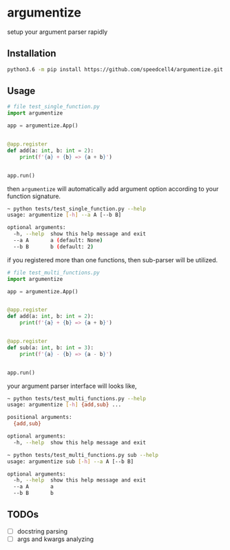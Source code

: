 # argumentize

setup your argument parser rapidly

## Installation

```bash
python3.6 -m pip install https://github.com/speedcell4/argumentize.git --upgrade
```

## Usage

```python
# file test_single_function.py
import argumentize

app = argumentize.App()


@app.register
def add(a: int, b: int = 2):
    print(f'{a} + {b} => {a + b}')


app.run()
```

then `argumentize` will automatically add argument option according to your function signature.

```bash
~ python tests/test_single_function.py --help 
usage: argumentize [-h] --a A [--b B]

optional arguments:
  -h, --help  show this help message and exit
  --a A       a (default: None)
  --b B       b (default: 2)
```

if you registered more than one functions, then sub-parser will be utilized.

```python
# file test_multi_functions.py
import argumentize

app = argumentize.App()


@app.register
def add(a: int, b: int = 2):
    print(f'{a} + {b} => {a + b}')


@app.register
def sub(a: int, b: int = 3):
    print(f'{a} - {b} => {a - b}')


app.run()
```

your argument parser interface will looks like,

```bash
~ python tests/test_multi_functions.py --help         
usage: argumentize [-h] {add,sub} ...

positional arguments:
  {add,sub}

optional arguments:
  -h, --help  show this help message and exit

~ python tests/test_multi_functions.py sub --help
usage: argumentize sub [-h] --a A [--b B]

optional arguments:
  -h, --help  show this help message and exit
  --a A       a
  --b B       b

```

## TODOs

- [ ] docstring parsing
- [ ] args and kwargs analyzing